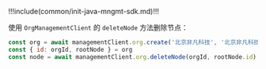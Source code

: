 !!!include(common/init-java-mngmt-sdk.md)!!!

使用 `OrgManagementClient` 的 `deleteNode` 方法删除节点：

```javascript
const org = await managementClient.org.create('北京非凡科技', '北京非凡科技有限公司', 'feifan');
const { id: orgId, rootNode } = org
const node = await managementClient.org.deleteNode(orgId, rootNode.id)
```
